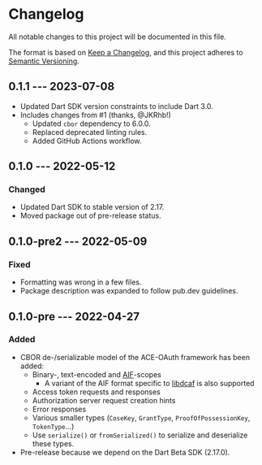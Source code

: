 # Changelog
All notable changes to this project will be documented in this file.

The format is based on [Keep a Changelog](https://keepachangelog.com/en/1.0.0/),
and this project adheres to [Semantic Versioning](https://semver.org/spec/v2.0.0.html).

## 0.1.1 --- 2023-07-08
- Updated Dart SDK version constraints to include Dart 3.0.
- Includes changes from #1 (thanks, @JKRhb!)
    - Updated `cbor` dependency to 6.0.0.
    - Replaced deprecated linting rules.
    - Added GitHub Actions workflow.

## 0.1.0 --- 2022-05-12

### Changed
- Updated Dart SDK to stable version of 2.17.
- Moved package out of pre-release status.

## 0.1.0-pre2 --- 2022-05-09

### Fixed
- Formatting was wrong in a few files.
- Package description was expanded to follow pub.dev guidelines.

## 0.1.0-pre --- 2022-04-27

### Added
- CBOR de-/serializable model of the ACE-OAuth framework has been added:
    - Binary-, text-encoded and [AIF](https://datatracker.ietf.org/doc/html/draft-ietf-ace-aif)-scopes
      - A variant of the AIF format specific to [libdcaf](https://gitlab.informatik.uni-bremen.de/DCAF/dcaf) is also supported
    - Access token requests and responses
    - Authorization server request creation hints
    - Error responses
    - Various smaller types (`CoseKey`, `GrantType`, `ProofOfPossessionKey`, `TokenType`...)
    - Use `serialize()` or `fromSerialized()` to serialize and deserialize these types.
- Pre-release because we depend on the Dart Beta SDK (2.17.0).
